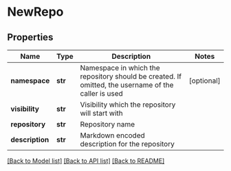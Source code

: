 # NewRepo

## Properties
Name | Type | Description | Notes
------------ | ------------- | ------------- | -------------
**namespace** | **str** | Namespace in which the repository should be created. If omitted, the username of the caller is used | [optional] 
**visibility** | **str** | Visibility which the repository will start with | 
**repository** | **str** | Repository name | 
**description** | **str** | Markdown encoded description for the repository | 

[[Back to Model list]](../README.md#documentation-for-models) [[Back to API list]](../README.md#documentation-for-api-endpoints) [[Back to README]](../README.md)

